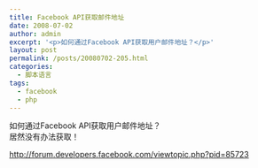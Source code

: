 ```yaml
---
title: Facebook API获取邮件地址
date: 2008-07-02
author: admin
excerpt: '<p>如何通过Facebook API获取用户邮件地址？</p>'
layout: post
permalink: /posts/20080702-205.html
categories:
  - 脚本语言
tags:
  - facebook
  - php
---
```

如何通过Facebook API获取用户邮件地址？  
居然没有办法获取！

http://forum.developers.facebook.com/viewtopic.php?pid=85723